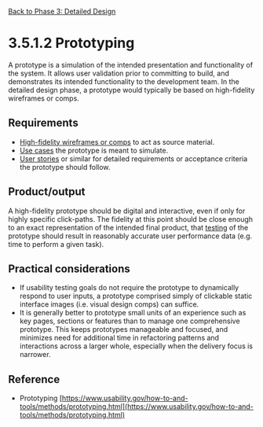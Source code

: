 [Back to Phase 3: Detailed Design](3-5-detailed.md)

# 3.5.1.2 Prototyping

A prototype is a simulation of the intended presentation and functionality of the system. It allows user validation prior to committing to build, and demonstrates its intended functionality to the development team. In the detailed design phase, a prototype would typically be based on high-fidelity wireframes or comps.

## Requirements

- [High-fidelity wireframes or comps](3-5-1-1-visualdesign.md) to act as source material.
- [Use cases](3-3-2-5-usecase.md) the prototype is meant to simulate.
- [User stories](3-4-2-2-story.md) or similar for detailed requirements or acceptance criteria the prototype should follow.

## Product/output

A high-fidelity prototype should be digital and interactive, even if only for highly specific click-paths. The fidelity at this point should be close enough to an exact representation of the intended final product, that [testing](3-5-1-3-usability.md) of the prototype should result in reasonably accurate user performance data (e.g. time to perform a given task).

## Practical considerations

- If usability testing goals do not require the prototype to dynamically respond to user inputs, a prototype comprised simply of clickable static interface images (i.e. visual design comps) can suffice.
- It is generally better to prototype small units of an experience such as key pages, sections or features than to manage one comprehensive prototype. This keeps prototypes manageable and focused, and minimizes need for additional time in refactoring patterns and interactions across a larger whole, especially when the delivery focus is narrower.

## Reference

- Prototyping [https://www.usability.gov/how-to-and-tools/methods/prototyping.html](https://www.usability.gov/how-to-and-tools/methods/prototyping.html)
